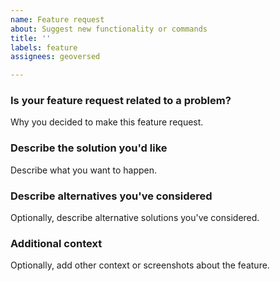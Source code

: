 ```yaml
---
name: Feature request
about: Suggest new functionality or commands
title: ''
labels: feature
assignees: geoversed

---
```


### Is your feature request related to a problem?
Why you decided to make this feature request.

### Describe the solution you'd like
Describe what you want to happen.

### Describe alternatives you've considered
Optionally, describe alternative solutions you've considered.

### Additional context
Optionally, add other context or screenshots about the feature.
